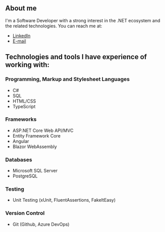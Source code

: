 ## About me

I'm a Software Developer with a strong interest in the .NET ecosystem and the related technologies.
You can reach me at:
- [LinkedIn](https://www.linkedin.com/in/dastan-abishev)
- [E-mail](mailto:abish.ev@outlook.com)

## Technologies and tools I have experience of working with:

### Programming, Markup and Stylesheet Languages
- C#
- SQL
- HTML/CSS
- TypeScript

### Frameworks
- ASP.NET Core Web API/MVC
- Entity Framework Core
- Angular
- Blazor WebAssembly

### Databases
- Microsoft SQL Server
- PostgreSQL

### Testing
- Unit Testing (xUnit, FluentAssertions, FakeItEasy)
  
### Version Control
- Git (Github, Azure DevOps)
